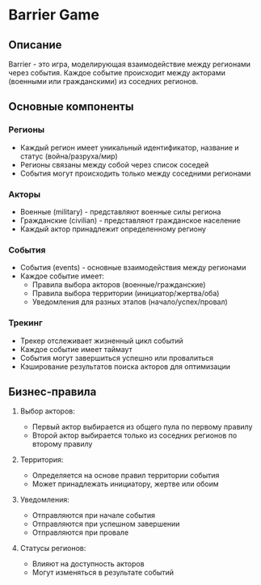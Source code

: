 # Barrier Game

## Описание
Barrier - это игра, моделирующая взаимодействие между регионами через события. Каждое событие происходит между акторами (военными или гражданскими) из соседних регионов.

## Основные компоненты

### Регионы
- Каждый регион имеет уникальный идентификатор, название и статус (война/разруха/мир)
- Регионы связаны между собой через список соседей
- События могут происходить только между соседними регионами

### Акторы
- Военные (military) - представляют военные силы региона
- Гражданские (civilian) - представляют гражданское население
- Каждый актор принадлежит определенному региону

### События
- События (events) - основные взаимодействия между регионами
- Каждое событие имеет:
  - Правила выбора акторов (военные/гражданские)
  - Правила выбора территории (инициатор/жертва/оба)
  - Уведомления для разных этапов (начало/успех/провал)

### Трекинг
- Трекер отслеживает жизненный цикл событий
- Каждое событие имеет таймаут
- События могут завершиться успешно или провалиться
- Кэширование результатов поиска акторов для оптимизации

## Бизнес-правила

1. Выбор акторов:
   - Первый актор выбирается из общего пула по первому правилу
   - Второй актор выбирается только из соседних регионов по второму правилу

2. Территория:
   - Определяется на основе правил территории события
   - Может принадлежать инициатору, жертве или обоим

3. Уведомления:
   - Отправляются при начале события
   - Отправляются при успешном завершении
   - Отправляются при провале

4. Статусы регионов:
   - Влияют на доступность акторов
   - Могут изменяться в результате событий